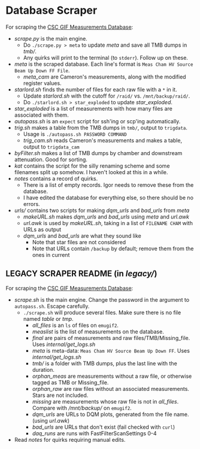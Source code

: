 # Database Scraper

For scraping the [CSC GIF Measurements Database](https://oraweb.cern.ch/pls/cms_emu_fast.pro/gif_log.top_page):
  * *scrape.py* is the main engine.
    * Do `./scrape.py > meta` to update *meta* and save all TMB dumps in *tmb/*.
    * Any quirks will print to the terminal (to `stderr`). Follow up on these.
  * *meta* is the scraped database. Each line's format is `Meas Cham HV Source Beam Up Down FF File`.
    * *meta_cam* are Cameron's measurements, along with the modified register values.
  * *starlord.sh* finds the number of files for each raw file with a `*` in it.
    * Update *starlord.sh* with the cutoff for `/raid/` vs. `/mnt/backup/raid/`.
    * Do `./starlord.sh > star_exploded` to update *star_exploded*.
  * *star_exploded* is a list of measurements with how many files are associated with them.
  * *autopass.sh* is an `expect` script for ssh'ing or scp'ing automatically.
  * *trig.sh* makes a table from the TMB dumps in `tmb/`, output to `trigdata`.
    * Usage is `./autopass.sh PASSWORD COMMAND`
    * *trig_cam.sh* reads Cameron's measurements and makes a table, output to `trigdata_cam`
  * *byFilter.sh* makes a list of TMB dumps by chamber and downstream attenuation. Good for sorting.
  * *kat* contains the script for the silly renaming scheme and some filenames split up somehow. I haven't looked at this in a while.
  * *notes* contains a record of quirks.
    * There is a list of empty records. Igor needs to remove these from the database.
    * I have edited the database for everything else, so there should be no errors.
  * *urls/* contains two scripts for making *dqm_urls* and *bad_urls* from *meta*
    * *makeURL.sh* makes *dqm_urls* and *bad_urls* using *meta* and *url.awk*
    * *url.awk* is used by *makeURL.sh*, taking in a list of `FILENAME CHAM` with URLs as output
    * *dqm_urls* and *bad_urls* are what they sound like
      * Note that star files are not considered
      * Note that URLs contain `/backup` by default; remove them from the ones in current

## LEGACY SCRAPER README (in *legacy/*)

For scraping the [CSC GIF Measurements Database](https://oraweb.cern.ch/pls/cms_emu_fast.pro/gif_log.top_page):
  * *scrape.sh* is the main engine. Change the password in the argument to `autopass.sh`. Escape carefully.
    * `./scrape.sh` will produce several files. Make sure there is no file named *table* or *tmp*.
      * *all_files* is an `ls` of files on `emugif2`.
      *	*measlist* is the list of measurements on the database.
      * *final* are pairs of measurements and raw files/TMB/Missing_file. Uses *internal/get_logs.sh*
      * *meta* is meta-data: `Meas Cham HV Source Beam Up Down FF`. Uses *internal/get_logs.sh*
      * *tmb/* is a folder with TMB dumps, plus the last line with the duration.
      * *orphan_meas* are measurements without a raw file, or otherwise tagged as TMB or Missing_file.
      * *orphan_raw* are raw files without an associated measurements. Stars are not included.
      * *missing* are measurements whose raw file is not in *all_files*. Compare with */mnt/backup/* on `emugif2`.
      * *dqm_urls* are URLs to DQM plots, generated from the file name. (using *url.awk*)
      * *bad_urls* are URLs that don't exist (fail checked with `curl`)
      * *daq_runs* are runs with FastFilterScanSettings 0-4
  * Read *notes* for quirks requiring manual edits.
